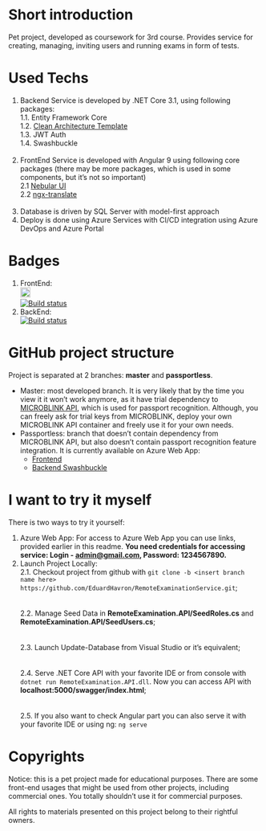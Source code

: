 
<h1 id="short-introduction">Short introduction</h1>
<p>Pet project, developed as coursework for 3rd course. Provides service for creating, managing, inviting users and running exams in form of tests.</p>
<h1 id="used-techs">Used Techs</h1>
<ol>
<li>Backend Service is developed by .NET Core 3.1, using following<br>
packages:<br>
1.1. Entity Framework Core<br>
1.2. <a href="https://github.com/jasontaylordev/CleanArchitecture">Clean Architecture Template</a><br>
1.3. JWT Auth<br>
1.4. Swashbuckle<br>
<br></li>
<li>FrontEnd Service is developed with Angular 9 using following core packages (there may be more packages, which is used in some components, but it’s not so important)<br>
2.1 <a href="https://github.com/akveo/nebular">Nebular UI</a><br>
2.2 <a href="https://github.com/ngx-translate/core">ngx-translate</a><br>
<br></li>
<li>Database is driven by SQL Server with model-first approach</li>
<li>Deploy is done using Azure Services with CI/CD integration using Azure DevOps and Azure Portal</li>
</ol>
<h1 id="badges">Badges</h1>
<ol>
<li>FrontEnd:<br>
<a href="https://eva.design"><img src="https://i.imgur.com/oMcxwZ0.png" alt="Eva Design System" height="20px"></a><br>
<a href="https://dev.azure.com/kyrylostakhevych/RemoteExaminationFrontEnd/_build/latest?definitionId=5"><img src="https://dev.azure.com/kyrylostakhevych/RemoteExaminationFrontEnd/_apis/build/status/RemoteExaminationFrontEnd-CI" alt="Build status"></a></li>
<li>BackEnd:<br>
<a href="https://dev.azure.com/kyrylostakhevych/RemoteExaminationBackEnd/_build/latest?definitionId=10"><img src="https://dev.azure.com/kyrylostakhevych/RemoteExaminationBackEnd/_apis/build/status/reservice%20-%20CI" alt="Build status"></a></li>
</ol>
<h1 id="github-project-structure">GitHub project structure</h1>
<p>Project is separated at 2 branches: <strong>master</strong> and <strong>passportless</strong>.</p>
<ul>
<li>Master: most developed branch. It is very likely that by the time you view it it won’t work anymore, as it have trial dependency to <a href="https://github.com/microblink">MICROBLINK API</a>, which is used for passport recognition. Although, you can freely ask for trial keys from MICROBLINK, deploy your own MICROBLINK API container and freely use it for your own needs.</li>
<li>Passportless: branch that doesn’t contain dependency from MICROBLINK API, but also doesn’t contain passport recognition feature integration. It is currently available on Azure Web App:
<ul>
<li><a href="https://reservices.azurewebsites.net">Frontend</a></li>
<li><a href="https://reservice.azurewebsites.net/swagger/index.html">Backend Swashbuckle</a></li>
</ul>
</li>
</ul>
<h1 id="i-want-to-try-it-myself">I want to try it myself</h1>
<p>There is two ways to try it yourself:</p>
<ol>
<li>Azure Web App: For access to Azure Web App you can use links, provided earlier in this readme. <strong>You need credentials for accessing service: Login - <a href="mailto:admin@gmail.com">admin@gmail.com</a>, Password: 1234567890.</strong></li>
<li>Launch Project Locally:<br>
2.1.	Checkout project from github with <code>git clone -b &lt;insert branch name here&gt; https://github.com/EduardHavron/RemoteExaminationService.git</code>;<br>
<br><br>
2.2. Manage Seed Data in <strong>RemoteExamination.API/SeedRoles.cs</strong> and <strong>RemoteExamination.API/SeedUsers.cs</strong>;<br>
<br><br>
2.3. Launch Update-Database from Visual Studio or it’s equivalent;<br>
<br><br>
2.4. Serve .NET Core API with your favorite IDE or from console with <code>dotnet run RemoteExamination.API.dll</code>. Now you can access API with <strong>localhost:5000/swagger/index.html</strong>;<br>
<br><br>
2.5. If you also want to check Angular part you can also serve it with your favorite IDE or using ng: <code>ng serve</code></li>
</ol>
<h1 id="copyrights">Copyrights</h1>
<p>Notice: this is a pet project made for educational purposes. There are some front-end usages that might be used from other projects, including commercial ones. You totally shouldn’t use it for commercial purposes.</p>
<p>All rights to materials presented on this project belong to their rightful owners.</p>

